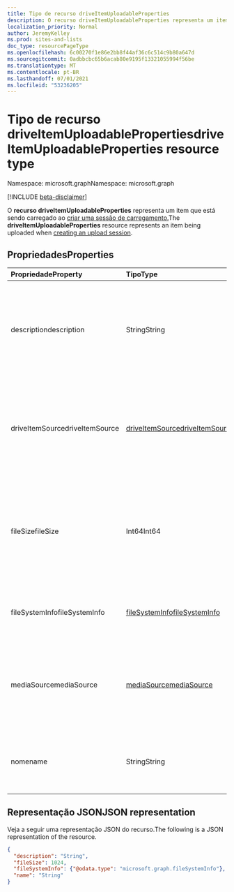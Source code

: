 ```yaml
---
title: Tipo de recurso driveItemUploadableProperties
description: O recurso driveItemUploadableProperties representa um item sendo carregado ao criar uma sessão de carregamento.
localization_priority: Normal
author: JeremyKelley
ms.prod: sites-and-lists
doc_type: resourcePageType
ms.openlocfilehash: 6c00270f1e86e2bb8f44af36c6c514c9b80a647d
ms.sourcegitcommit: 0adbbcbc65b6acab80e9195f13321055994f56be
ms.translationtype: MT
ms.contentlocale: pt-BR
ms.lasthandoff: 07/01/2021
ms.locfileid: "53236205"
---
```

# <a name="driveitemuploadableproperties-resource-type"></a><span data-ttu-id="44722-103">Tipo de recurso driveItemUploadableProperties</span><span class="sxs-lookup"><span data-stu-id="44722-103">driveItemUploadableProperties resource type</span></span>

<span data-ttu-id="44722-104">Namespace: microsoft.graph</span><span class="sxs-lookup"><span data-stu-id="44722-104">Namespace: microsoft.graph</span></span>

[!INCLUDE [beta-disclaimer](../../includes/beta-disclaimer.md)]

<span data-ttu-id="44722-105">O **recurso driveItemUploadableProperties** representa um item que está sendo carregado ao [criar uma sessão de carregamento.](../api/driveitem-createuploadsession.md)</span><span class="sxs-lookup"><span data-stu-id="44722-105">The **driveItemUploadableProperties** resource represents an item being uploaded when [creating an upload session](../api/driveitem-createuploadsession.md).</span></span>

## <a name="properties"></a><span data-ttu-id="44722-106">Propriedades</span><span class="sxs-lookup"><span data-stu-id="44722-106">Properties</span></span>

| <span data-ttu-id="44722-107">Propriedade</span><span class="sxs-lookup"><span data-stu-id="44722-107">Property</span></span>     | <span data-ttu-id="44722-108">Tipo</span><span class="sxs-lookup"><span data-stu-id="44722-108">Type</span></span>                              | <span data-ttu-id="44722-109">Descrição</span><span class="sxs-lookup"><span data-stu-id="44722-109">Description</span></span>                                                                                         |
|:-------------|:----------------------------------|:----------------------------------------------------------------------------------------------------|
|<span data-ttu-id="44722-110">description</span><span class="sxs-lookup"><span data-stu-id="44722-110">description</span></span>   |<span data-ttu-id="44722-111">String</span><span class="sxs-lookup"><span data-stu-id="44722-111">String</span></span>                             | <span data-ttu-id="44722-112">Fornece uma descrição do item visível para o usuário.</span><span class="sxs-lookup"><span data-stu-id="44722-112">Provides a user-visible description of the item.</span></span> <span data-ttu-id="44722-113">Leitura e gravação.</span><span class="sxs-lookup"><span data-stu-id="44722-113">Read-write.</span></span> <span data-ttu-id="44722-114">Somente no OneDrive Pessoal.</span><span class="sxs-lookup"><span data-stu-id="44722-114">Only on OneDrive Personal.</span></span>             |
|<span data-ttu-id="44722-115">driveItemSource</span><span class="sxs-lookup"><span data-stu-id="44722-115">driveItemSource</span></span>| [<span data-ttu-id="44722-116">driveItemSource</span><span class="sxs-lookup"><span data-stu-id="44722-116">driveItemSource</span></span>](driveItemSource.md)              | <span data-ttu-id="44722-117">Informações sobre a fonte do item da unidade.</span><span class="sxs-lookup"><span data-stu-id="44722-117">Information about the drive item source.</span></span> <span data-ttu-id="44722-118">Leitura e gravação.</span><span class="sxs-lookup"><span data-stu-id="44722-118">Read-write.</span></span> <span data-ttu-id="44722-119">Somente em OneDrive for Business e SharePoint.</span><span class="sxs-lookup"><span data-stu-id="44722-119">Only on OneDrive for Business and SharePoint.</span></span>  |
|<span data-ttu-id="44722-120">fileSize</span><span class="sxs-lookup"><span data-stu-id="44722-120">fileSize</span></span>      |<span data-ttu-id="44722-121">Int64</span><span class="sxs-lookup"><span data-stu-id="44722-121">Int64</span></span>                              | <span data-ttu-id="44722-122">Fornece um tamanho de arquivo esperado para executar uma verificação de cota antes de carregar.</span><span class="sxs-lookup"><span data-stu-id="44722-122">Provides an expected file size to perform a quota check prior to upload.</span></span> <span data-ttu-id="44722-123">Somente no OneDrive Pessoal.</span><span class="sxs-lookup"><span data-stu-id="44722-123">Only on OneDrive Personal.</span></span> |
|<span data-ttu-id="44722-124">fileSystemInfo</span><span class="sxs-lookup"><span data-stu-id="44722-124">fileSystemInfo</span></span>|[<span data-ttu-id="44722-125">fileSystemInfo</span><span class="sxs-lookup"><span data-stu-id="44722-125">fileSystemInfo</span></span>](filesysteminfo.md)| <span data-ttu-id="44722-p104">Informações do sistema de arquivos no cliente. Leitura e gravação.</span><span class="sxs-lookup"><span data-stu-id="44722-p104">File system information on client. Read-write.</span></span>                                                      |
|<span data-ttu-id="44722-128">mediaSource</span><span class="sxs-lookup"><span data-stu-id="44722-128">mediaSource</span></span>  | [<span data-ttu-id="44722-129">mediaSource</span><span class="sxs-lookup"><span data-stu-id="44722-129">mediaSource</span></span>](mediaSource.md)                    | <span data-ttu-id="44722-130">Informações de origem de mídia.</span><span class="sxs-lookup"><span data-stu-id="44722-130">Media source information.</span></span> <span data-ttu-id="44722-131">Leitura e gravação.</span><span class="sxs-lookup"><span data-stu-id="44722-131">Read-write.</span></span> <span data-ttu-id="44722-132">Somente em OneDrive for Business e SharePoint.</span><span class="sxs-lookup"><span data-stu-id="44722-132">Only on OneDrive for Business and SharePoint.</span></span>                 |
|<span data-ttu-id="44722-133">nome</span><span class="sxs-lookup"><span data-stu-id="44722-133">name</span></span>          |<span data-ttu-id="44722-134">String</span><span class="sxs-lookup"><span data-stu-id="44722-134">String</span></span>                             | <span data-ttu-id="44722-p106">O nome do item (nome do arquivo e extensão). Leitura e gravação.</span><span class="sxs-lookup"><span data-stu-id="44722-p106">The name of the item (filename and extension). Read-write.</span></span>                                          |

## <a name="json-representation"></a><span data-ttu-id="44722-137">Representação JSON</span><span class="sxs-lookup"><span data-stu-id="44722-137">JSON representation</span></span>

<span data-ttu-id="44722-138">Veja a seguir uma representação JSON do recurso.</span><span class="sxs-lookup"><span data-stu-id="44722-138">The following is a JSON representation of the resource.</span></span>

<!-- {
  "blockType": "resource",
  "optionalProperties": [

  ],
  "@odata.type": "microsoft.graph.driveItemUploadableProperties",
  "baseType": null
}-->

```json
{
  "description": "String",
  "fileSize": 1024,
  "fileSystemInfo": {"@odata.type": "microsoft.graph.fileSystemInfo"},
  "name": "String"
}
```

<!-- uuid: 16cd6b66-4b1a-43a1-adaf-3a886856ed98
2019-02-04 14:57:30 UTC -->
<!-- {
  "type": "#page.annotation",
  "description": "driveItemUploadableProperties resource",
  "keywords": "driveItemUploadableProperties,createUploadSession",
  "section": "documentation",
  "tocPath": ""
}-->

